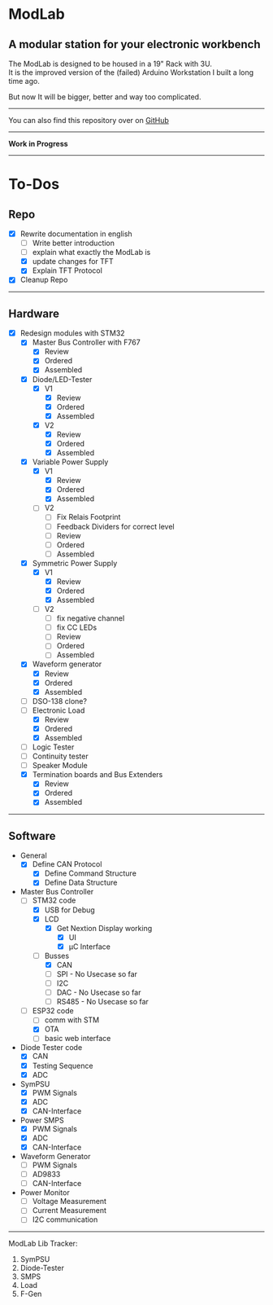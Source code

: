 # ModLab

## A modular station for your electronic workbench

The ModLab is designed to be housed in a 19" Rack with 3U.  
It is the improved version of the (failed) Arduino Workstation I built a long time ago.

But now It will be bigger, better and way too complicated.

---

You can also find this repository over on [GitHub](https://github.com/Synthron/ModLab)

---

**Work in Progress**

---

# To-Dos

## Repo

- [X] Rewrite documentation in english
  - [ ] Write better introduction
  - [ ] explain what exactly the ModLab is
  - [X] update changes for TFT
  - [X] Explain TFT Protocol
- [X] Cleanup Repo

---

## Hardware

- [X] Redesign modules with STM32
  - [x] Master Bus Controller with F767
    - [X] Review
    - [X] Ordered
    - [X] Assembled
  - [x] Diode/LED-Tester
    - [X] V1
      - [X] Review
      - [X] Ordered
      - [X] Assembled
    - [X] V2
      - [X] Review
      - [X] Ordered
      - [X] Assembled
  - [X] Variable Power Supply
    - [X] V1
      - [X] Review
      - [X] Ordered
      - [X] Assembled
    - [ ] V2
      - [ ] Fix Relais Footprint
      - [ ] Feedback Dividers for correct level
      - [ ] Review
      - [ ] Ordered
      - [ ] Assembled
  - [x] Symmetric Power Supply
    - [X] V1
      - [X] Review
      - [X] Ordered
      - [X] Assembled
    - [ ] V2
      - [ ] fix negative channel
      - [ ] fix CC LEDs
      - [ ] Review
      - [ ] Ordered
      - [ ] Assembled
  - [x] Waveform generator
    - [x] Review
    - [X] Ordered
    - [X] Assembled
  - [ ] DSO-138 clone?
  - [ ] Electronic Load
    - [X] Review
    - [X] Ordered
    - [X] Assembled
  - [ ] Logic Tester
  - [ ] Continuity tester
  - [ ] Speaker Module
  - [x] Termination boards and Bus Extenders
    - [x] Review
    - [X] Ordered
    - [X] Assembled

---

## Software

- General
  - [X] Define CAN Protocol
    - [X] Define Command Structure
    - [X] Define Data Structure
- Master Bus Controller
  - [ ] STM32 code
    - [X] USB for Debug
    - [X] LCD
      - [X] Get Nextion Display working
        - [X] UI
        - [X] µC Interface
    - [ ] Busses
      - [X] CAN
      - [ ] SPI - No Usecase so far
      - [ ] I2C
      - [ ] DAC - No Usecase so far
      - [ ] RS485 - No Usecase so far
  - [ ] ESP32 code
    - [ ] comm with STM
    - [X] OTA
    - [ ] basic web interface
- Diode Tester code
  - [X] CAN
  - [X] Testing Sequence
  - [X] ADC
- SymPSU
  - [X] PWM Signals
  - [X] ADC
  - [X] CAN-Interface
- Power SMPS
  - [X] PWM Signals
  - [X] ADC
  - [X] CAN-Interface
- Waveform Generator
  - [ ] PWM Signals
  - [ ] AD9833
  - [ ] CAN-Interface
- Power Monitor
  - [ ] Voltage Measurement
  - [ ] Current Measurement
  - [ ] I2C communication

---

ModLab Lib Tracker:

1. SymPSU
2. Diode-Tester
3. SMPS
4. Load
5. F-Gen
